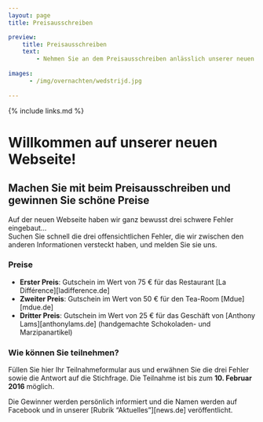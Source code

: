 ```yaml
---
layout: page
title: Preisausschreiben

preview:
    title: Preisausschreiben
    text: 
        - Nehmen Sie an dem Preisausschreiben anlässlich unserer neuen Webseite teil und nutzen Sie Ihre Chance, schöne Preise zu gewinnen!
        
images:
      - /img/overnachten/wedstrijd.jpg
      
---
```


{% include links.md %}

# Willkommen auf unserer neuen Webseite!

## Machen Sie mit beim Preisausschreiben und gewinnen Sie schöne Preise

Auf der neuen Webseite haben wir ganz bewusst drei schwere Fehler eingebaut...<br> 
Suchen Sie schnell die drei offensichtlichen Fehler, die wir zwischen den anderen Informationen versteckt haben, und melden Sie sie uns.


### Preise

- **Erster Preis**: Gutschein im Wert von 75 € für das Restaurant [La Différence][ladifference.de]
- **Zweiter Preis**: Gutschein im Wert von 50 € für den Tea-Room [Mdue][mdue.de]
- **Dritter Preis**: Gutschein im Wert von 25 € für das Geschäft von [Anthony Lams][anthonylams.de] (handgemachte Schokoladen- und Marzipanartikel)

### Wie können Sie teilnehmen?

Füllen Sie hier Ihr Teilnahmeformular aus und erwähnen Sie die drei Fehler sowie die Antwort auf die Stichfrage. Die Teilnahme ist bis zum **10. Februar 2016** möglich.

Die Gewinner werden persönlich informiert und die Namen werden auf Facebook und in unserer [Rubrik “Aktuelles”][news.de] veröffentlicht.

